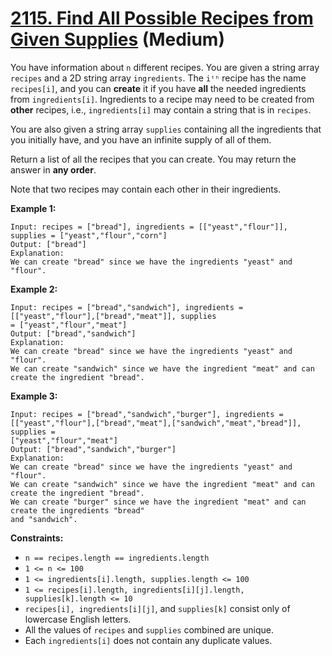 # [2115. Find All Possible Recipes from Given Supplies][link] (Medium)

[link]: https://leetcode.com/problems/find-all-possible-recipes-from-given-supplies/

You have information about `n` different recipes. You are given a string array `recipes` and a 2D
string array `ingredients`. The `iᵗʰ` recipe has the name `recipes[i]`, and you can **create** it if
you have **all** the needed ingredients from `ingredients[i]`. Ingredients to a recipe may need to
be created from **other** recipes, i.e., `ingredients[i]` may contain a string that is in `recipes`.

You are also given a string array `supplies` containing all the ingredients that you initially have,
and you have an infinite supply of all of them.

Return a list of all the recipes that you can create. You may return the answer in **any order**.

Note that two recipes may contain each other in their ingredients.

**Example 1:**

```
Input: recipes = ["bread"], ingredients = [["yeast","flour"]], supplies = ["yeast","flour","corn"]
Output: ["bread"]
Explanation:
We can create "bread" since we have the ingredients "yeast" and "flour".
```

**Example 2:**

```
Input: recipes = ["bread","sandwich"], ingredients = [["yeast","flour"],["bread","meat"]], supplies
= ["yeast","flour","meat"]
Output: ["bread","sandwich"]
Explanation:
We can create "bread" since we have the ingredients "yeast" and "flour".
We can create "sandwich" since we have the ingredient "meat" and can create the ingredient "bread".
```

**Example 3:**

```
Input: recipes = ["bread","sandwich","burger"], ingredients =
[["yeast","flour"],["bread","meat"],["sandwich","meat","bread"]], supplies =
["yeast","flour","meat"]
Output: ["bread","sandwich","burger"]
Explanation:
We can create "bread" since we have the ingredients "yeast" and "flour".
We can create "sandwich" since we have the ingredient "meat" and can create the ingredient "bread".
We can create "burger" since we have the ingredient "meat" and can create the ingredients "bread"
and "sandwich".
```

**Constraints:**

- `n == recipes.length == ingredients.length`
- `1 <= n <= 100`
- `1 <= ingredients[i].length, supplies.length <= 100`
- `1 <= recipes[i].length, ingredients[i][j].length, supplies[k].length <= 10`
- `recipes[i], ingredients[i][j]`, and `supplies[k]` consist only of lowercase English letters.
- All the values of `recipes` and `supplies` combined are unique.
- Each `ingredients[i]` does not contain any duplicate values.
